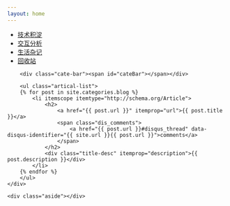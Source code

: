 ```yaml
---
layout: home
---
```


<div class="index-content blog">
    <div class="section">
        <ul class="artical-cate">
            <li class="on"><a href="/"><span>技术积淀</span></a></li>
            <li><a href="/opinion"><span>交互分析</span></a></li>
            <li><a href="/life"><span>生活杂记</span></a></li>
            <li><a href="/trash"><span>回收站</span></a></li>
        </ul>

        <div class="cate-bar"><span id="cateBar"></span></div>

        <ul class="artical-list">
        {% for post in site.categories.blog %}
            <li itemscope itemtype="http://schema.org/Article">
                <h2>
                    <a href="{{ post.url }}" itemprop="url">{{ post.title }}</a>
                    <span class="dis_comments">
                        <a href="{{ post.url }}#disqus_thread" data-disqus-identifier="{{ site.url }}{{ post.url }}">comments</a>
                    </span>
                </h2>
                <div class="title-desc" itemprop="description">{{ post.description }}</div>
            </li>
        {% endfor %}
        </ul>
    </div>

    <div class="aside"></div>
</div>
